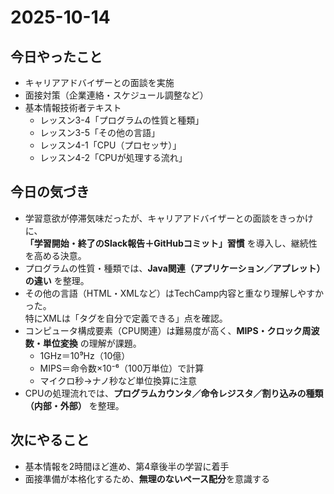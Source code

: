 # 2025-10-14

## 今日やったこと
- キャリアアドバイザーとの面談を実施  
- 面接対策（企業連絡・スケジュール調整など）  
- 基本情報技術者テキスト  
  - レッスン3-4「プログラムの性質と種類」  
  - レッスン3-5「その他の言語」  
  - レッスン4-1「CPU（プロセッサ）」  
  - レッスン4-2「CPUが処理する流れ」  

## 今日の気づき
- 学習意欲が停滞気味だったが、キャリアアドバイザーとの面談をきっかけに、  
  **「学習開始・終了のSlack報告＋GitHubコミット」習慣** を導入し、継続性を高める決意。  
- プログラムの性質・種類では、**Java関連（アプリケーション／アプレット）の違い** を整理。  
- その他の言語（HTML・XMLなど）はTechCamp内容と重なり理解しやすかった。  
  特にXMLは「タグを自分で定義できる」点を確認。  
- コンピュータ構成要素（CPU関連）は難易度が高く、**MIPS・クロック周波数・単位変換** の理解が課題。  
  - 1GHz＝10⁹Hz（10億）  
  - MIPS＝命令数×10⁻⁶（100万単位）で計算  
  - マイクロ秒→ナノ秒など単位換算に注意  
- CPUの処理流れでは、**プログラムカウンタ／命令レジスタ／割り込みの種類（内部・外部）** を整理。  

## 次にやること
- 基本情報を2時間ほど進め、第4章後半の学習に着手  
- 面接準備が本格化するため、**無理のないペース配分**を意識する  

